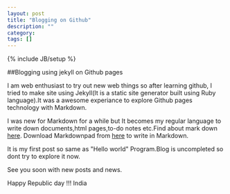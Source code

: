 ```yaml
---
layout: post
title: "Blogging on Github"
description: ""
category: 
tags: []
---
```

{% include JB/setup %}

##Blogging using jekyll on Github pages

I am web enthusiast to try out new web things so after learning github, I tried to make site using Jekyll(It is a static site generator built using Ruby language).It was a awesome experiance to explore Github pages technology with Markdown. 

I was new for Markdown for a while but It becomes my regular language to write down documents,html pages,to-do notes etc.Find about mark down [here](http://daringfireball.net/projects/markdown/).
Download Markdownpad from [here](http://markdownpad.com) to write in Markdown.

It is my first post so same as "Hello world" Program.Blog is uncompleted so dont try to explore it now.

See you soon with new posts and news.

Happy Republic day !!! India